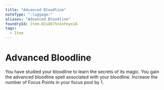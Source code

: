 ```yaml
---
title: "Advanced Bloodline"
noteType: ":luggage:"
aliases: "Advanced Bloodline"
foundryId: Item.H2uQ67SnIoFmye1A
tags:
  - Item
---
```


# Advanced Bloodline

You have studied your bloodline to learn the secrets of its magic. You gain the advanced bloodline spell associated with your bloodline. Increase the number of Focus Points in your focus pool by 1.
